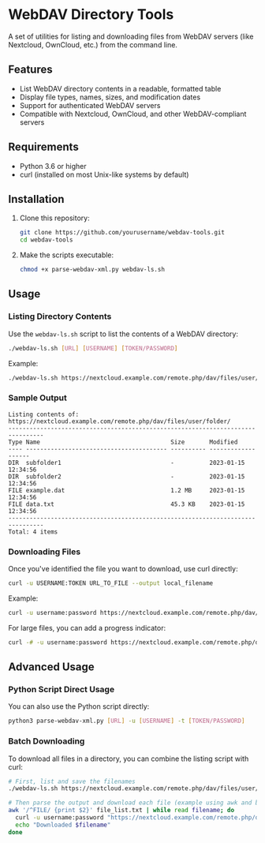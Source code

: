 # WebDAV Directory Tools

A set of utilities for listing and downloading files from WebDAV servers (like Nextcloud, OwnCloud, etc.) from the command line.

## Features

- List WebDAV directory contents in a readable, formatted table
- Display file types, names, sizes, and modification dates
- Support for authenticated WebDAV servers
- Compatible with Nextcloud, OwnCloud, and other WebDAV-compliant servers

## Requirements

- Python 3.6 or higher
- curl (installed on most Unix-like systems by default)

## Installation

1. Clone this repository:
   ```bash
   git clone https://github.com/yourusername/webdav-tools.git
   cd webdav-tools
   ```

2. Make the scripts executable:
   ```bash
   chmod +x parse-webdav-xml.py webdav-ls.sh
   ```

## Usage

### Listing Directory Contents

Use the `webdav-ls.sh` script to list the contents of a WebDAV directory:

```bash
./webdav-ls.sh [URL] [USERNAME] [TOKEN/PASSWORD]
```

Example:
```bash
./webdav-ls.sh https://nextcloud.example.com/remote.php/dav/files/user/folder/ username password
```

### Sample Output

```
Listing contents of: https://nextcloud.example.com/remote.php/dav/files/user/folder/
--------------------------------------------------------------------------------
Type Name                                     Size       Modified           
---- ---------------------------------------- ---------- -------------------
DIR  subfolder1                               -          2023-01-15 12:34:56
DIR  subfolder2                               -          2023-01-15 12:34:56
FILE example.dat                              1.2 MB     2023-01-15 12:34:56
FILE data.txt                                 45.3 KB    2023-01-15 12:34:56
--------------------------------------------------------------------------------
Total: 4 items
```

### Downloading Files

Once you've identified the file you want to download, use curl directly:

```bash
curl -u USERNAME:TOKEN URL_TO_FILE --output local_filename
```

Example:
```bash
curl -u username:password https://nextcloud.example.com/remote.php/dav/files/user/folder/example.dat --output example.dat
```

For large files, you can add a progress indicator:
```bash
curl -# -u username:password https://nextcloud.example.com/remote.php/dav/files/user/folder/example.dat --output example.dat
```

## Advanced Usage

### Python Script Direct Usage

You can also use the Python script directly:

```bash
python3 parse-webdav-xml.py [URL] -u [USERNAME] -t [TOKEN/PASSWORD]
```

### Batch Downloading

To download all files in a directory, you can combine the listing script with curl:

```bash
# First, list and save the filenames
./webdav-ls.sh https://nextcloud.example.com/remote.php/dav/files/user/folder/ username password > file_list.txt

# Then parse the output and download each file (example using awk and bash)
awk '/^FILE/ {print $2}' file_list.txt | while read filename; do
  curl -u username:password "https://nextcloud.example.com/remote.php/dav/files/user/folder/$filename" --output "$filename"
  echo "Downloaded $filename"
done
```